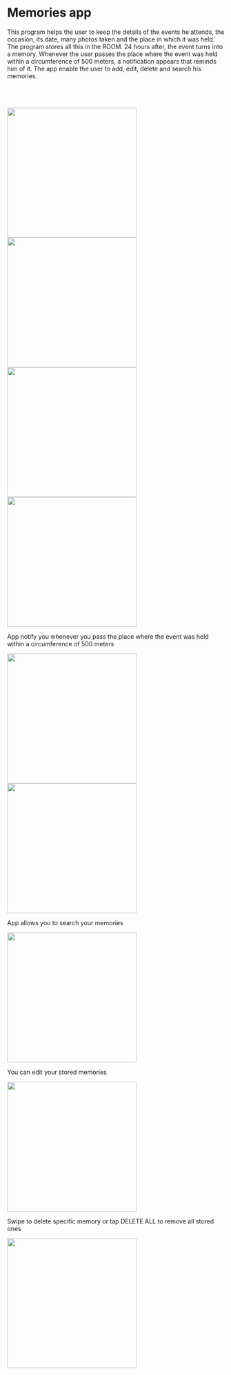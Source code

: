 # Memories app
<p>
  This program helps the user to keep the details of the events he attends, the occasion, its date, many photos taken and the place in which it was held.
  The program stores all this in the ROOM.
  24 hours after, the event turns into a memory. 
  Whenever the user passes the place where the event was held within a circumference of 500 meters, a notification appears that reminds him of it.
  The app enable the user to add, edit, delete and search his memories.
</p>

<br/>
<br/>
<br/>

<img src = "screenshots/1.png" width = 300 /> 
<br/>
<img src = "screenshots/2.png" width = 300 /> <img src = "screenshots/3.png" width = 300 /> <img src = "screenshots/4.png" width = 300 />

<br/>
<p> App notify you whenever you pass the place where the event was held within a circumference of 500 meters </p>
<img src = "screenshots/5.png" width = 300 /> <img src = "screenshots/6.png" width = 300 />

<br/>
<p> App allows you to search your memories </p>
<img src = "screenshots/7.png" width = 300 />

<br/>
<p> You can edit your stored memories </p>
<img src = "screenshots/8.png" width = 300 />

<br/>
<p> Swipe to delete specific memory or tap DELETE ALL to remove all stored ones </p>
<img src = "screenshots/9.png" width = 300 />
